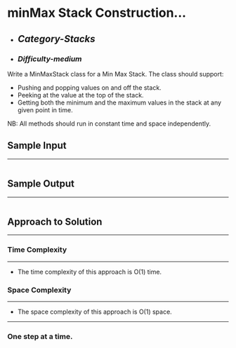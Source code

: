 # minMax Stack Construction...

- ## **_Category-Stacks_**
- ### **_Difficulty-medium_**

Write a MinMaxStack class for a Min Max Stack. The class should support:

- Pushing and popping values on and off the stack.
- Peeking at the value at the top of the stack.
- Getting both the minimum and the maximum values in the stack at any given point in time.

NB: All methods should run in constant time and space independently.

## Sample Input

---

```

```

## Sample Output

---

```

```

## Approach to Solution

---

### Time Complexity

---

- The time complexity of this approach is O(1) time.

### Space Complexity

---

- The space complexity of this approach is O(1) space.

---

### One step at a time.
